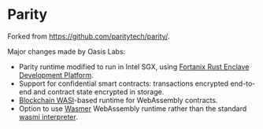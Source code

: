 # Parity

Forked from https://github.com/paritytech/parity/.

Major changes made by Oasis Labs:
* Parity runtime modified to run in Intel SGX, using [Fortanix Rust Enclave Development Platform](https://github.com/fortanix/rust-sgx).
* Support for confidential smart contracts: transactions encrypted end-to-end and contract state encrypted in storage.
* [Blockchain WASI](https://github.com/oasislabs/rfcs/pull/1)-based runtime for WebAssembly contracts.
* Option to use [Wasmer](https://github.com/wasmerio/wasmer) WebAssembly runtime rather than the standard [wasmi interpreter](https://github.com/oasislabs/wasmi).
